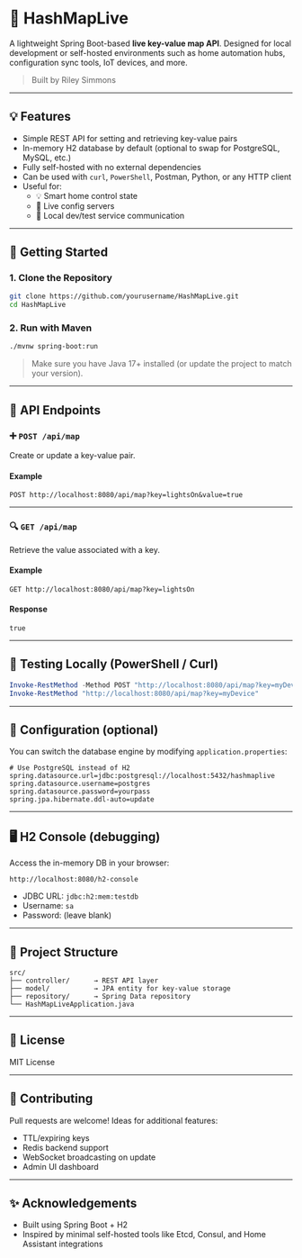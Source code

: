 # 🔑 HashMapLive

A lightweight Spring Boot-based **live key-value map API**. Designed for local development or self-hosted environments such as home automation hubs, configuration sync tools, IoT devices, and more.

> Built by Riley Simmons

---

## 💡 Features

- Simple REST API for setting and retrieving key-value pairs
- In-memory H2 database by default (optional to swap for PostgreSQL, MySQL, etc.)
- Fully self-hosted with no external dependencies
- Can be used with `curl`, `PowerShell`, Postman, Python, or any HTTP client
- Useful for:
  - 💡 Smart home control state
  - 🧪 Live config servers
  - 🔁 Local dev/test service communication

---

## 🚀 Getting Started

### 1. Clone the Repository

```bash
git clone https://github.com/yourusername/HashMapLive.git
cd HashMapLive
```

### 2. Run with Maven

```bash
./mvnw spring-boot:run
```

> Make sure you have Java 17+ installed (or update the project to match your version).

---

## 🔌 API Endpoints

### ➕ `POST /api/map`

Create or update a key-value pair.

#### Example

```http
POST http://localhost:8080/api/map?key=lightsOn&value=true
```

---

### 🔍 `GET /api/map`

Retrieve the value associated with a key.

#### Example

```http
GET http://localhost:8080/api/map?key=lightsOn
```

#### Response

```
true
```

---

## 🧪 Testing Locally (PowerShell / Curl)

```powershell
Invoke-RestMethod -Method POST "http://localhost:8080/api/map?key=myDevice&value=online"
Invoke-RestMethod "http://localhost:8080/api/map?key=myDevice"
```

---

## 🔧 Configuration (optional)

You can switch the database engine by modifying `application.properties`:

```properties
# Use PostgreSQL instead of H2
spring.datasource.url=jdbc:postgresql://localhost:5432/hashmaplive
spring.datasource.username=postgres
spring.datasource.password=yourpass
spring.jpa.hibernate.ddl-auto=update
```

---

## 🖥️ H2 Console (debugging)

Access the in-memory DB in your browser:

```
http://localhost:8080/h2-console
```

- JDBC URL: `jdbc:h2:mem:testdb`
- Username: `sa`
- Password: (leave blank)

---

## 📁 Project Structure

```
src/
├── controller/      → REST API layer
├── model/           → JPA entity for key-value storage
├── repository/      → Spring Data repository
└── HashMapLiveApplication.java
```

---

## 📜 License

MIT License

---

## 🤝 Contributing

Pull requests are welcome! Ideas for additional features:
- TTL/expiring keys
- Redis backend support
- WebSocket broadcasting on update
- Admin UI dashboard

---

## ✨ Acknowledgements

- Built using Spring Boot + H2
- Inspired by minimal self-hosted tools like Etcd, Consul, and Home Assistant integrations
